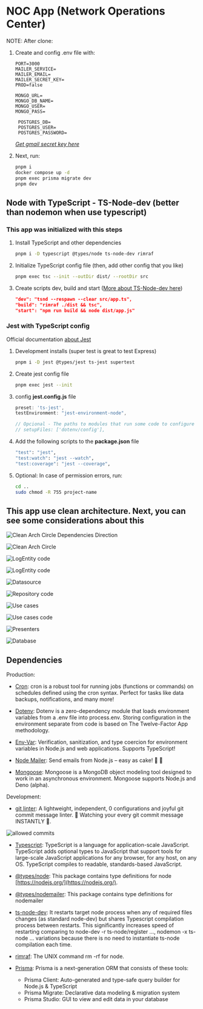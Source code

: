 # NOC App (Network Operations Center)

NOTE: After clone:

1. Create and config .env file with:

   ```text
   PORT=3000
   MAILER_SERVICE=
   MAILER_EMAIL=
   MAILER_SECRET_KEY=
   PROD=false

   MONGO_URL=
   MONGO_DB_NAME=
   MONGO_USER=
   MONGO_PASS=

    POSTGRES_DB=
    POSTGRES_USER=
    POSTGRES_PASSWORD=
   ```

   _[Get gmail secret key here](https://myaccount.google.com/u/0/apppasswords)_

2. Next, run:

   ```sh
   pnpm i
   docker compose up -d
   pnpm exec prisma migrate dev
   pnpm dev
   ```

## Node with TypeScript - TS-Node-dev (better than nodemon when use typescript)

### This app was initialized with this steps

1. Install TypeScript and other dependencies

   ```sh
   pnpm i -D typescript @types/node ts-node-dev rimraf
   ```

2. Initialize TypeScript config file (then, add other config that you like)

   ```sh
   pnpm exec tsc --init --outDir dist/ --rootDir src
   ```

3. Create scripts dev, build and start ([More about TS-Node-dev here](https://www.npmjs.com/package/ts-node-dev))

   ```JSON
   "dev": "tsnd --respawn --clear src/app.ts",
   "build": "rimraf ./dist && tsc",
   "start": "npm run build && node dist/app.js"
   ```

### Jest with TypeScript config

Official documentation [about Jest](https://jestjs.io/docs/getting-started)

1. Development installs (super test is great to test Express)

   ```sh
   pnpm i -D jest @types/jest ts-jest supertest
   ```

2. Create jest config file

   ```sh
   pnpm exec jest --init
   ```

3. config **jest.config.js** file

   ```ts
   preset: 'ts-jest',
   testEnvironment: "jest-environment-node",

   // Opcional - The paths to modules that run some code to configure or set up the testing environment before each test
   // setupFiles: ['dotenv/config'],
   ```

4. Add the following scripts to the **package.json** file

   ```sh
   "test": "jest",
   "test:watch": "jest --watch",
   "test:coverage": "jest --coverage",
   ```

5. Optional: In case of permission errors, run:

   ```sh
   cd ..
   sudo chmod -R 755 project-name
   ```

## This app use clean architecture. Next, you can see some considerations about this

![Clean Arch Circle Dependencies Direction](public/assets/images/readme/clean-arch-circle-depdendencies.png)

![Clean Arch Circle](public/assets/images/readme/clean-arch-circle.png)

![LogEntity code](public/assets/images/readme/logEntity=clean-arch-circle.png)

![LogEntity code](public/assets/images/readme/entity.png)

![Datasource](public/assets/images/readme/datasource.png)

![Repository code](public/assets/images/readme/repository.png)

![Use cases](public/assets/images/readme/use-cases-clean-arch-circle.png)

![Use cases code](public/assets/images/readme/use-cases.png)

![Presenters](public/assets/images/readme/presenters-clean-arch-circle.png)

![Database](public/assets/images/readme/database-clean-arch-circle.png)

## Dependencies

Production:

- [Cron](https://www.npmjs.com/package/cron): cron is a robust tool for running jobs (functions or commands) on schedules defined using the cron syntax. Perfect for tasks like data backups, notifications, and many more!

- [Dotenv](https://www.npmjs.com/package/dotenv): Dotenv is a zero-dependency module that loads environment variables from a .env file into process.env. Storing configuration in the environment separate from code is based on The Twelve-Factor App methodology.

- [Env-Var](https://www.npmjs.com/package/env-var): Verification, sanitization, and type coercion for environment variables in Node.js and web applications. Supports TypeScript!

- [Node Mailer](https://www.npmjs.com/package/nodemailer): Send emails from Node.js – easy as cake! 🍰 📧

- [Mongoose](https://www.npmjs.com/package/mongoose): Mongoose is a MongoDB object modeling tool designed to work in an asynchronous environment. Mongoose supports Node.js and Deno (alpha).

Development:

- [git linter](https://www.npmjs.com/package/git-commit-msg-linter): A lightweight, independent, 0 configurations and joyful git commit message linter. 👀 Watching your every git commit message INSTANTLY 🚀.

![allowed commits](https://raw.githubusercontent.com/legend80s/commit-msg-linter/master/assets/demo-7-compressed.png)

- [Typescript](https://www.npmjs.com/package/typescript): TypeScript is a language for application-scale JavaScript. TypeScript adds optional types to JavaScript that support tools for large-scale JavaScript applications for any browser, for any host, on any OS. TypeScript compiles to readable, standards-based JavaScript.

- [@types/node](https://www.npmjs.com/package/@types/node): This package contains type definitions for node [https://nodejs.org/](https://nodejs.org/).

- [@types/nodemailer](https://www.npmjs.com/package/@types/nodemailer): This package contains type definitions for nodemailer

- [ts-node-dev](https://www.npmjs.com/package/ts-node-dev): It restarts target node process when any of required files changes (as standard node-dev) but shares Typescript compilation process between restarts. This significantly increases speed of restarting comparing to node-dev -r ts-node/register ..., nodemon -x ts-node ... variations because there is no need to instantiate ts-node compilation each time.

- [rimraf](https://www.npmjs.com/package/rimraf): The UNIX command rm -rf for node.

- [Prisma](https://www.npmjs.com/package/prisma): Prisma is a next-generation ORM that consists of these tools:
  - Prisma Client: Auto-generated and type-safe query builder for Node.js & TypeScript
  - Prisma Migrate: Declarative data modeling & migration system
  - Prisma Studio: GUI to view and edit data in your database

